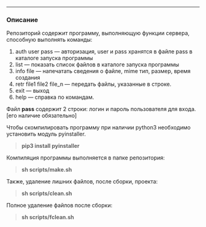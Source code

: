 ***
### Описание
Репозиторий содержит программу, выполняющую функции сервера, способную выполнять команды:
1. auth user pass — авторизация, user и pass хранятся в файле pass в каталоге запуска
программы
2. list — показать список файлов в каталоге запуска программы
3. info file — напечатать сведения о файле, mime тип, размер, время создания
4. retr file1 file2 file_n — передать файлы, указанные в строке.
5. exit — выход
6. help — справка по командам.

Файл **pass** содержит 2 строки: логин и пароль пользователя для входа. [его наличие обязательно]

Чтобы скомпилировать программу при наличии python3 необходимо установить модуль pyinstaller.
> **pip3 install pyinstaller**

Компиляция программы выполняется в папке репозитория:
> **sh scripts/make.sh**

Также, удаление лишних файлов, после сборки, проекта:
> **sh scripts/clean.sh**

Полное удаление файлов после сборки:
> **sh scripts/fclean.sh**
